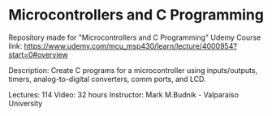 # Microcontrollers and C Programming

Repository made for "Microcontrollers and C Programming" Udemy Course
link: https://www.udemy.com/mcu_msp430/learn/lecture/4000954?start=0#overview

Description: Create C programs for a microcontroller using inputs/outputs, timers, analog-to-digital converters, 
			 comm ports, and LCD.

Lectures: 114
Video: 32 hours
Instructor: Mark M.Budnik - Valparaiso University
